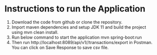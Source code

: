 # Instructions to run the Application

1.	Download the code from github or clone the repository.
2.	Import maven dependencies and setup JDK 11 and build the project using 
    mvn clean install.
3.	Run below command to start the application
    mvn spring-boot:run
4.	Then run http://localhost:8089/api/v1//transactions/export in Postman. You can click on Save Response to save csv file.
